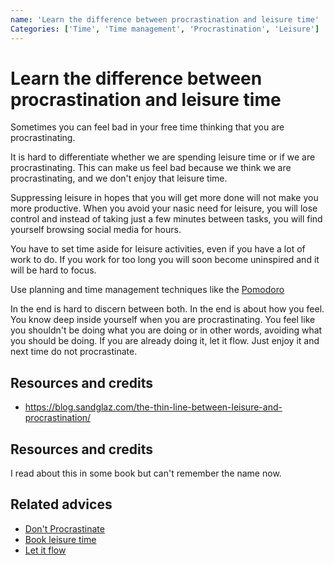 ```yaml
---
name: 'Learn the difference between procrastination and leisure time'
Categories: ['Time', 'Time management', 'Procrastination', 'Leisure']
---
```

# Learn the difference between procrastination and leisure time

Sometimes you can feel bad in your free time thinking that you are procrastinating.

It is hard to differentiate whether we are spending leisure time or if we are procrastinating. This can make us feel bad because we think we are procrastinating, and we don't enjoy that leisure time.

Suppressing leisure in hopes that you will get more done will not make you more productive. When you avoid your nasic need for leisure, you will lose control and instead of taking just a few minutes between tasks, you will find yourself browsing social media for hours.

You have to set time aside for leisure activities, even if you have a lot of work to do. If you work for too long you will soon become uninspired and it will be hard to focus.

Use planning and time management techniques like the [Pomodoro](https://en.wikipedia.org/wiki/Pomodoro_Technique)

In the end is hard to discern between both. In the end is about how you feel. You know deep inside yourself when you are procrastinating. You feel like you shouldn't be doing what you are doing or in other words, avoiding what you should be doing. If you are already doing it, let it flow. Just enjoy it and next time do not procrastinate.

## Resources and credits

- https://blog.sandglaz.com/the-thin-line-between-leisure-and-procrastination/

## Resources and credits

I read about this in some book but can't remember the name now.

## Related advices

- [Don't Procrastinate](../Don't%20procrastinate)
- [Book leisure time](../Book%20leisure%20time/index.md)
- [Let it flow](../Let%20it%20flow/index.md)
